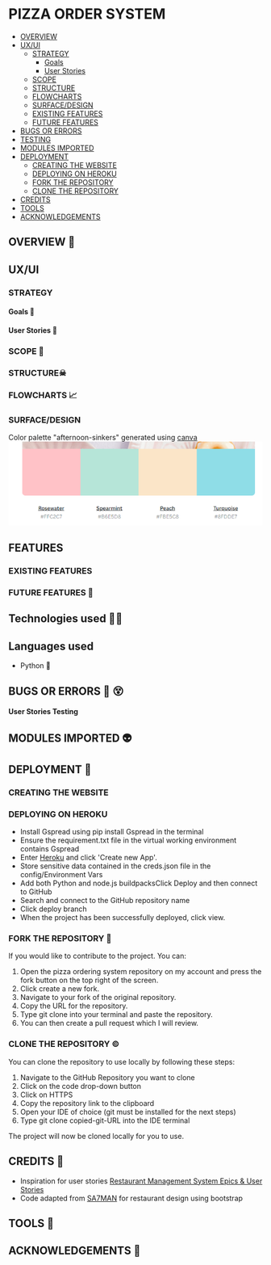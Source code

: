 # PIZZA ORDER SYSTEM
  - [OVERVIEW](#overview)
  - [UX/UI](#uxui)
    - [STRATEGY](#strategy)
      - [Goals<br>](#goals)
      - [User Stories<br>](#user-stories)
    - [SCOPE<br>](#scope)
    - [STRUCTURE<br>](#structure)
    - [FLOWCHARTS<br>](#flowcharts)
    - [SURFACE/DESIGN<br>](#surfacedesign)
    - [EXISTING FEATURES<br>](#existing-features)
    - [FUTURE FEATURES<br>](#future-features)
  - [BUGS OR ERRORS](#bugs-or-errors)
  - [TESTING](#testing)
  - [MODULES IMPORTED](#modules-imported)
  - [DEPLOYMENT](#deployment)
    - [CREATING THE WEBSITE](#creating-the-website)
    - [DEPLOYING ON HEROKU](#deploying-on-heroku)
    - [FORK THE REPOSITORY](#fork-the-repository)
    - [CLONE THE REPOSITORY](#clone-the-repository)
  - [CREDITS](#credits)
  - [TOOLS](#tools)
  - [ACKNOWLEDGEMENTS](#acknowledgements)

## OVERVIEW 🚠


## UX/UI

### STRATEGY

#### Goals 🥅<br> 



#### User Stories 📖<br>



### SCOPE 🔭<br>



### STRUCTURE☠<br> 




### FLOWCHARTS 📈<br>


### SURFACE/DESIGN<br>


Color palette "afternoon-sinkers" generated using [canva](https://www.canva.com/colors/color-palettes/afternoon-sinkers/)![Color Palette](/assets/images/readme-images/nags-color-palette.png) 

## FEATURES

### EXISTING FEATURES



### FUTURE FEATURES 🚀

## Technologies used 🧑‍💻


## Languages used

- Python 🐍

## BUGS OR ERRORS 🐛 😵

#### User Stories Testing<br>


## MODULES IMPORTED 👽
 

## DEPLOYMENT 🚀

### CREATING THE WEBSITE


  
### DEPLOYING ON HEROKU

- Install Gspread using pip install Gspread in the terminal
- Ensure the requirement.txt file in the virtual working environment contains Gspread
- Enter [Heroku](https://id.heroku.com/login) and click 'Create new App'.
- Store sensitive data contained in the creds.json file in the config/Environment Vars
- Add both Python and node.js buildpacksClick Deploy and then connect to GitHub
- Search and connect to the GitHub repository name
- Click deploy branch
- When the project has been successfully deployed, click view.

### FORK THE REPOSITORY 🍴

If you would like to contribute to the project. You can:
1. Open the pizza ordering system repository on my account and 
press the fork button on the top right of the screen.
2. Click create a new fork.
3. Navigate to your fork of the original repository.
4. Copy the URL for the repository.
5. Type git clone into your terminal and paste the repository.
6. You can then create a pull request which I will review. 

### CLONE THE REPOSITORY ©

You can clone the repository to use locally by following these steps:
1. Navigate to the GitHub Repository you want to clone
2. Click on the code drop-down button
3. Click on HTTPS
4. Copy the repository link to the clipboard
5. Open your IDE of choice (git must be installed for the next steps)
6. Type git clone copied-git-URL into the IDE terminal

The project will now be cloned locally for you to use.


## CREDITS 💛

* Inspiration for user stories [Restaurant Management System Epics & User Stories](https://www.slideshare.net/milindhg/epics-and-user-stories-57115405)
* Code adapted from [SA7MAN](https://youtu.be/KRENd1sv3tE?si=wOYRfPz9qjgKc5w-) for restaurant design using bootstrap

## TOOLS 🧰


## ACKNOWLEDGEMENTS 👏




